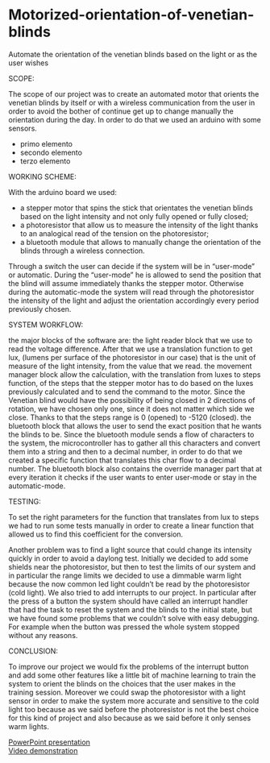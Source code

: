 # Motorized-orientation-of-venetian-blinds
Automate the orientation of the venetian blinds based on the light or as the user wishes

<p>SCOPE:</p>

The scope of our project was to create an automated motor that orients the venetian blinds by itself or with a wireless communication from the user in order to avoid the bother of continue get up to change manually the orientation during the day.
In order to do that we used an arduino with some sensors.
<ul>
  <li>primo elemento</li>
  <li>secondo elemento</li>
  <li>terzo elemento</li>
</ul>
<p>WORKING SCHEME:</p>
With the arduino board we used:
<ul>
 <li>a stepper motor that spins the stick that orientates the venetian blinds based on the light intensity and not only fully opened or fully closed;</li>
 <li>a photoresistor that allow us to measure the intensity of the light thanks to an analogical read of the tension on the photoresistor;</li>
 <li>a bluetooth module that allows to manually change the orientation of the blinds through a wireless connection.</li>
</ul>
Through a switch the user can decide if the system will be in “user-mode” or automatic.
During the “user-mode” he is allowed to send the position that the blind will assume immediately thanks the stepper motor.
Otherwise during the automatic-mode the system will read through the photoresistor the intensity of the light and adjust the orientation accordingly every period previously chosen. 

<p>SYSTEM WORKFLOW:</p>

the major blocks of the software are:
the light reader block that we use to read the voltage difference. After that we use a translation function to get lux, (lumens per surface of the photoresistor in our case) that is the unit of measure of the light intensity, from the value that we read.
the movement manager block allow the calculation, with the translation from luxes to steps function,  of the steps that the stepper motor has to do based on the luxes previously calculated and to send the command to the motor. Since the Venetian blind would have the possibility of being closed in 2 directions of rotation, we have chosen only one, since it does not matter which side we close. Thanks to that the steps range is 0 (opened) to -5120 (closed).
the bluetooth block that allows the user to send the exact position that he wants the blinds to be. Since the bluetooth module sends a flow of characters to the system, the microcontroller has to gather all this characters and convert them into a string and then to a decimal number, in order to do that we created a specific function that translates this char flow to a decimal number. The bluetooth block also contains the override manager part that at every iteration it checks if the user wants to enter user-mode or stay in the automatic-mode. 


<p>TESTING:</p>
To set the right parameters for the function that translates from lux to steps we had to run some tests manually in order to create a linear function that allowed us to find this coefficient for the conversion.

Another problem was to find a light source that could change its intensity quickly in order to avoid a daylong test. Initially we decided to add some shields near the photoresistor, but then to test the limits of our system and in particular the range limits we decided to use a dimmable warm light because the now common led light couldn’t be read by the photoresistor (cold light).
We also tried to add interrupts to our project. In particular after the press of a button the system should have called an interrupt handler that had the task to reset the system and the blinds to the initial state, but we have found some problems that we couldn’t solve with easy debugging. For example when the button was pressed the whole system stopped without any reasons.

<p>CONCLUSION:</p>
 
To improve our project we would fix the problems of the interrupt button and add some other features like a little bit of machine learning to train the system to orient the blinds on the choices that the user makes in the training session.
Moreover we could swap the photoresistor with a light sensor in order to make the system more accurate and sensitive to the cold light too because as we said before the photoresistor is not the best choice for this kind of project and also because as we said before it only senses warm lights.

<a title="LINK" href="https://docs.google.com/presentation/d/1_qU5ETJd3HPaiEGd4Cfg13uD3JHw4tIzg7xWpKMwRN8/edit?usp=sharing" target="_blank" > PowerPoint presentation
 <br>
<a title="LINK" href="https://www.youtube.com/watch?v=DqiI_04X7rQ" target="_blank" > Video demonstration
 
